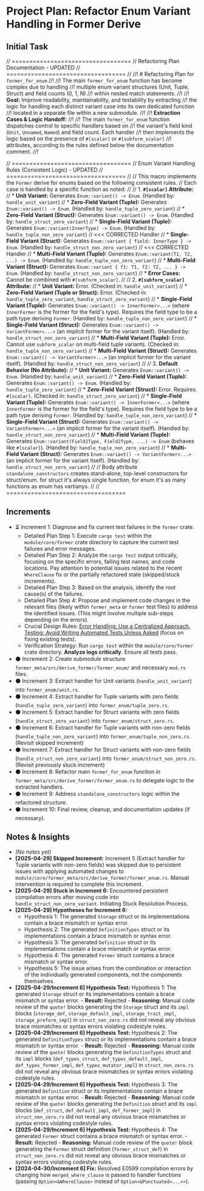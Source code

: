 # Project Plan: Refactor Enum Variant Handling in Former Derive

## Initial Task

// ==================================
// Refactoring Plan Documentation - UPDATED
// ==================================
//
//! # Refactoring Plan for `former_for_enum`
//!
//! The main `former_for_enum` function has become complex due to handling
//! multiple enum variant structures (Unit, Tuple, Struct) and field counts (0, 1, N)
//! within nested match statements.
//!
//! **Goal:** Improve readability, maintainability, and testability by extracting
//! the logic for handling each distinct variant case into its own dedicated function
//! located in a separate file within a new submodule.
//!
//! **Extraction Cases & Logic Handoff:**
//!
//! The main `former_for_enum` function dispatches control to specific handlers based on
//! the variant's field kind (`Unit`, `Unnamed`, `Named`) and field count. Each handler
//! then implements the logic based on the presence of `#[scalar]` or `#[subform_scalar]`
//! attributes, according to the rules defined below the documentation comment.
//!

// ==================================
//      Enum Variant Handling Rules (Consistent Logic) - UPDATED
// ==================================
//
// This macro implements the `Former` derive for enums based on the following consistent rules.
// Each case is handled by a specific function as noted:
//
// 1.  **`#[scalar]` Attribute:**
//     *   **Unit Variant:** Generates `Enum::variant() -> Enum`. (Handled by: `handle_unit_variant`)
//     *   **Zero-Field Variant (Tuple):** Generates `Enum::variant() -> Enum`. (Handled by: `handle_tuple_zero_variant`)
//     *   **Zero-Field Variant (Struct):** Generates `Enum::variant() -> Enum`. (Handled by: `handle_struct_zero_variant`)
//     *   **Single-Field Variant (Tuple):** Generates `Enum::variant(InnerType) -> Enum`. (Handled by: `handle_tuple_non_zero_variant`) // <<< CORRECTED Handler
//     *   **Single-Field Variant (Struct):** Generates `Enum::variant { field: InnerType } -> Enum`. (Handled by: `handle_struct_non_zero_variant`) // <<< CORRECTED Handler
//     *   **Multi-Field Variant (Tuple):** Generates `Enum::variant(T1, T2, ...) -> Enum`. (Handled by: `handle_tuple_non_zero_variant`)
//     *   **Multi-Field Variant (Struct):** Generates `Enum::variant { f1: T1, f2: T2, ... } -> Enum`. (Handled by: `handle_struct_non_zero_variant`)
//     *   **Error Cases:** Cannot be combined with `#[subform_scalar]`.
//
// 2.  **`#[subform_scalar]` Attribute:**
//     *   **Unit Variant:** Error. (Checked in: `handle_unit_variant`)
//     *   **Zero-Field Variant (Tuple or Struct):** Error. (Checked in: `handle_tuple_zero_variant`, `handle_struct_zero_variant`)
//     *   **Single-Field Variant (Tuple):** Generates `Enum::variant() -> InnerFormer<...>` (where `InnerFormer` is the former for the field's type). Requires the field type to be a path type deriving `Former`. (Handled by: `handle_tuple_non_zero_variant`)
//     *   **Single-Field Variant (Struct):** Generates `Enum::variant() -> VariantFormer<...>` (an implicit former for the variant itself). (Handled by: `handle_struct_non_zero_variant`)
//     *   **Multi-Field Variant (Tuple):** Error. Cannot use `subform_scalar` on multi-field tuple variants. (Checked in: `handle_tuple_non_zero_variant`)
//     *   **Multi-Field Variant (Struct):** Generates `Enum::variant() -> VariantFormer<...>` (an implicit former for the variant itself). (Handled by: `handle_struct_non_zero_variant`)
//
// 3.  **Default Behavior (No Attribute):**
//     *   **Unit Variant:** Generates `Enum::variant() -> Enum`. (Handled by: `handle_unit_variant`)
//     *   **Zero-Field Variant (Tuple):** Generates `Enum::variant() -> Enum`. (Handled by: `handle_tuple_zero_variant`)
//     *   **Zero-Field Variant (Struct):** Error. Requires `#[scalar]`. (Checked in: `handle_struct_zero_variant`)
//     *   **Single-Field Variant (Tuple):** Generates `Enum::variant() -> InnerFormer<...>` (where `InnerFormer` is the former for the field's type). Requires the field type to be a path type deriving `Former`. (Handled by: `handle_tuple_non_zero_variant`)
//     *   **Single-Field Variant (Struct):** Generates `Enum::variant() -> VariantFormer<...>` (an implicit former for the variant itself). (Handled by: `handle_struct_non_zero_variant`)
//     *   **Multi-Field Variant (Tuple):** Generates `Enum::variant(Field1Type, Field2Type, ...) -> Enum` (behaves like `#[scalar]`). (Handled by: `handle_tuple_non_zero_variant`)
//     *   **Multi-Field Variant (Struct):** Generates `Enum::variant() -> VariantFormer<...>` (an implicit former for the variant itself). (Handled by: `handle_struct_non_zero_variant`)
//
// Body attribute `standalone_constructors` creates stand-alone, top-level constructors for struct/enum. for struct it's always single function, for enum it's as many functions as enum has vartianys.
//
// ==================================


## Increments

*   ⏳ Increment 1: Diagnose and fix current test failures in the `former` crate.
    *   Detailed Plan Step 1: Execute `cargo test` within the `module/core/former` crate directory to capture the current test failures and error messages.
    *   Detailed Plan Step 2: Analyze the `cargo test` output critically, focusing on the specific errors, failing test names, and code locations. Pay attention to potential issues related to the recent `WhereClause` fix or the partially refactored state (skipped/stuck increments).
    *   Detailed Plan Step 3: Based on the analysis, identify the root cause(s) of the failures.
    *   Detailed Plan Step 4: Propose and implement code changes in the relevant files (likely within `former_meta` or `former` test files) to address the identified issues. (This might involve multiple sub-steps depending on the errors).
    *   Crucial Design Rules: [Error Handling: Use a Centralized Approach](#error-handling-use-a-centralized-approach), [Testing: Avoid Writing Automated Tests Unless Asked](#testing-avoid-writing-tests-unless-asked) (focus on fixing existing tests).
    *   Verification Strategy: Run `cargo test` within the `module/core/former` crate directory. **Analyze logs critically**. Ensure all tests pass.
*   ⚫ Increment 2: Create submodule structure `former_meta/src/derive_former/former_enum/` and necessary `mod.rs` files.
*   ⚫ Increment 3: Extract handler for Unit variants (`handle_unit_variant`) into `former_enum/unit.rs`.
*   ⚫ Increment 4: Extract handler for Tuple variants with zero fields (`handle_tuple_zero_variant`) into `former_enum/tuple_zero.rs`.
*   ⚫ Increment 5: Extract handler for Struct variants with zero fields (`handle_struct_zero_variant`) into `former_enum/struct_zero.rs`.
*   ⚫ Increment 6: Extract handler for Tuple variants with non-zero fields (`handle_tuple_non_zero_variant`) into `former_enum/tuple_non_zero.rs`. (Revisit skipped increment)
*   ⚫ Increment 7: Extract handler for Struct variants with non-zero fields (`handle_struct_non_zero_variant`) into `former_enum/struct_non_zero.rs`. (Revisit previously stuck increment)
*   ⚫ Increment 8: Refactor main `former_for_enum` function in `former_meta/src/derive_former/former_enum.rs` to delegate logic to the extracted handlers.
*   ⚫ Increment 9: Address `standalone_constructors` logic within the refactored structure.
*   ⚫ Increment 10: Final review, cleanup, and documentation updates (if necessary).

## Notes & Insights

*   *(No notes yet)*
*   **[2025-04-29] Skipped Increment:** Increment 5 (Extract handler for Tuple variants with non-zero fields) was skipped due to persistent issues with applying automated changes to `module/core/former_meta/src/derive_former/former_enum.rs`. Manual intervention is required to complete this increment.
*   **[2025-04-29] Stuck in Increment 6:** Encountered persistent compilation errors after moving code into `handle_struct_non_zero_variant`. Initiating Stuck Resolution Process.
*   **[2025-04-29] Hypotheses for Increment 6:**
    *   Hypothesis 1: The generated `Storage` struct or its implementations contain a brace mismatch or syntax error.
    *   Hypothesis 2: The generated `DefinitionTypes` struct or its implementations contain a brace mismatch or syntax error.
    *   Hypothesis 3: The generated `Definition` struct or its implementations contain a brace mismatch or syntax error.
    *   Hypothesis 4: The generated `Former` struct contains a brace mismatch or syntax error.
    *   Hypothesis 5: The issue arises from the combination or interaction of the individually generated components, not the components themselves.
*   **[2025-04-29/Increment 6] Hypothesis Test:** Hypothesis 1: The generated `Storage` struct or its implementations contain a brace mismatch or syntax error. - **Result:** Rejected - **Reasoning:** Manual code review of the `quote!` blocks generating the `Storage` struct and its `impl` blocks (`storage_def`, `storage_default_impl`, `storage_trait_impl`, `storage_preform_impl`) in `struct_non_zero.rs` did not reveal any obvious brace mismatches or syntax errors violating codestyle rules.
*   **[2025-04-29/Increment 6] Hypothesis Test:** Hypothesis 2: The generated `DefinitionTypes` struct or its implementations contain a brace mismatch or syntax error. - **Result:** Rejected - **Reasoning:** Manual code review of the `quote!` blocks generating the `DefinitionTypes` struct and its `impl` blocks (`def_types_struct`, `def_types_default_impl`, `def_types_former_impl`, `def_types_mutator_impl`) in `struct_non_zero.rs` did not reveal any obvious brace mismatches or syntax errors violating codestyle rules.
*   **[2025-04-29/Increment 6] Hypothesis Test:** Hypothesis 3: The generated `Definition` struct or its implementations contain a brace mismatch or syntax error. - **Result:** Rejected - **Reasoning:** Manual code review of the `quote!` blocks generating the `Definition` struct and its `impl` blocks (`def_struct`, `def_default_impl`, `def_former_impl`) in `struct_non_zero.rs` did not reveal any obvious brace mismatches or syntax errors violating codestyle rules.
*   **[2025-04-29/Increment 6] Hypothesis Test:** Hypothesis 4: The generated `Former` struct contains a brace mismatch or syntax error. - **Result:** Rejected - **Reasoning:** Manual code review of the `quote!` block generating the `Former` struct definition (`former_struct_def`) in `struct_non_zero.rs` did not reveal any obvious brace mismatches or syntax errors violating codestyle rules.
*   **[2024-04-30/Increment 6] Fix:** Resolved E0599 compilation errors by changing how `merged_where_clause` is passed to handler functions (passing `Option<&WhereClause>` instead of `Option<&Punctuated<...>>`).
